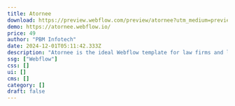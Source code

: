 ```yaml
---
title: Atornee
download: https://preview.webflow.com/preview/atornee?utm_medium=preview_link&utm_source=designer&utm_content=atornee&preview=c430afa11653c32a81e13b4e7f31cb2f&workflow=preview
demo: https://atornee.webflow.io/
price: 49
author: "PBM Infotech"
date: 2024-12-01T05:11:42.333Z
description: "Atornee is the ideal Webflow template for law firms and legal professionals. It features a modern design perfect for attorneys, consultants, and legal advisers. With SEO and responsive design, attract and impress potential clients effortles"
ssg: ["Webflow"]
css: []
ui: []
cms: []
category: []
draft: false
---
```

